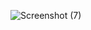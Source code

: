 
![Screenshot (7)](https://github.com/user-attachments/assets/46248233-9704-439c-9b5e-48636888e740)
